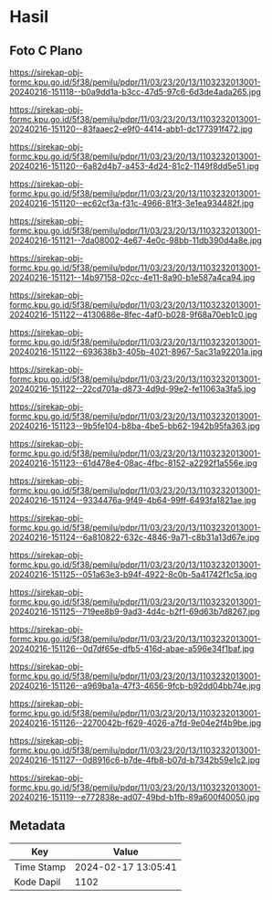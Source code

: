 # Hasil

## Foto C Plano

https://sirekap-obj-formc.kpu.go.id/5f38/pemilu/pdpr/11/03/23/20/13/1103232013001-20240216-151118--b0a9dd1a-b3cc-47d5-97c6-6d3de4ada265.jpg

https://sirekap-obj-formc.kpu.go.id/5f38/pemilu/pdpr/11/03/23/20/13/1103232013001-20240216-151120--83faaec2-e9f0-4414-abb1-dc177391f472.jpg

https://sirekap-obj-formc.kpu.go.id/5f38/pemilu/pdpr/11/03/23/20/13/1103232013001-20240216-151120--6a82d4b7-a453-4d24-81c2-1149f8dd5e51.jpg

https://sirekap-obj-formc.kpu.go.id/5f38/pemilu/pdpr/11/03/23/20/13/1103232013001-20240216-151120--ec62cf3a-f31c-4966-81f3-3e1ea934482f.jpg

https://sirekap-obj-formc.kpu.go.id/5f38/pemilu/pdpr/11/03/23/20/13/1103232013001-20240216-151121--7da08002-4e67-4e0c-98bb-11db390d4a8e.jpg

https://sirekap-obj-formc.kpu.go.id/5f38/pemilu/pdpr/11/03/23/20/13/1103232013001-20240216-151121--14b97158-02cc-4e11-8a90-b1e587a4ca94.jpg

https://sirekap-obj-formc.kpu.go.id/5f38/pemilu/pdpr/11/03/23/20/13/1103232013001-20240216-151122--4130686e-8fec-4af0-b028-9f68a70eb1c0.jpg

https://sirekap-obj-formc.kpu.go.id/5f38/pemilu/pdpr/11/03/23/20/13/1103232013001-20240216-151122--693638b3-405b-4021-8967-5ac31a92201a.jpg

https://sirekap-obj-formc.kpu.go.id/5f38/pemilu/pdpr/11/03/23/20/13/1103232013001-20240216-151122--22cd701a-d873-4d9d-99e2-fe11063a3fa5.jpg

https://sirekap-obj-formc.kpu.go.id/5f38/pemilu/pdpr/11/03/23/20/13/1103232013001-20240216-151123--9b5fe104-b8ba-4be5-bb62-1942b95fa363.jpg

https://sirekap-obj-formc.kpu.go.id/5f38/pemilu/pdpr/11/03/23/20/13/1103232013001-20240216-151123--61d478e4-08ac-4fbc-8152-a2292f1a556e.jpg

https://sirekap-obj-formc.kpu.go.id/5f38/pemilu/pdpr/11/03/23/20/13/1103232013001-20240216-151124--9334476a-9f49-4b64-99ff-6493fa1821ae.jpg

https://sirekap-obj-formc.kpu.go.id/5f38/pemilu/pdpr/11/03/23/20/13/1103232013001-20240216-151124--6a810822-632c-4846-9a71-c8b31a13d67e.jpg

https://sirekap-obj-formc.kpu.go.id/5f38/pemilu/pdpr/11/03/23/20/13/1103232013001-20240216-151125--051a63e3-b94f-4922-8c0b-5a41742f1c5a.jpg

https://sirekap-obj-formc.kpu.go.id/5f38/pemilu/pdpr/11/03/23/20/13/1103232013001-20240216-151125--719ee8b9-9ad3-4d4c-b2f1-69d63b7d8267.jpg

https://sirekap-obj-formc.kpu.go.id/5f38/pemilu/pdpr/11/03/23/20/13/1103232013001-20240216-151126--0d7df65e-dfb5-416d-abae-a596e34f1baf.jpg

https://sirekap-obj-formc.kpu.go.id/5f38/pemilu/pdpr/11/03/23/20/13/1103232013001-20240216-151126--a969ba1a-47f3-4656-9fcb-b92dd04bb74e.jpg

https://sirekap-obj-formc.kpu.go.id/5f38/pemilu/pdpr/11/03/23/20/13/1103232013001-20240216-151126--2270042b-f629-4026-a7fd-9e04e2f4b9be.jpg

https://sirekap-obj-formc.kpu.go.id/5f38/pemilu/pdpr/11/03/23/20/13/1103232013001-20240216-151127--0d8916c6-b7de-4fb8-b07d-b7342b59e1c2.jpg

https://sirekap-obj-formc.kpu.go.id/5f38/pemilu/pdpr/11/03/23/20/13/1103232013001-20240216-151119--e772838e-ad07-49bd-b1fb-89a600f40050.jpg


## Metadata

| Key        | Value               |
| ---------- | ------------------- |
| Time Stamp | 2024-02-17 13:05:41 |
| Kode Dapil | 1102                |



